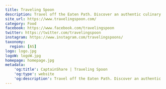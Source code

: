 ```yaml
---
title: Traveling Spoon
description: Travel off the Eaten Path. Discover an authentic culinary experience with the best home cooks around the world with Traveling Spoon. We find the best home cooks around the world so you can immerse yourself in meaningful food experiences and cultural traditions passed down through generations.
site_url: https://www.travelingspoon.com/
category: Food
facebook: https://www.facebook.com/travelingspoon
twitter: https://twitter.com/travelingspoon
instagram: https://www.instagram.com/travelingspoons/
taxonomy:
  region: [AS]
logo: logo.jpg
logoW: logoW.jpg
homepage: homepage.jpg
metadata:
    'og:title': CaptainShare | Traveling Spoon
    'og:type': website
    'og:description': Travel off the Eaten Path. Discover an authentic culinary experience with the best home cooks around the world with Traveling Spoon. We find the best home cooks around the world so you can immerse yourself in meaningful food experiences and cultural traditions passed down through generations.
---
```

